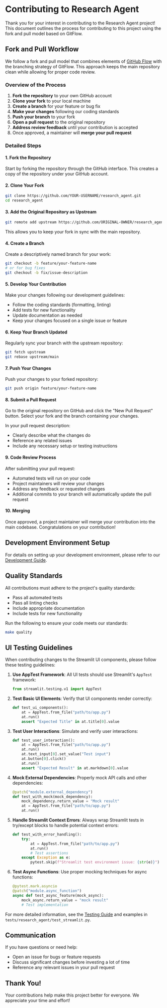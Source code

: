 # Contributing to Research Agent

Thank you for your interest in contributing to the Research Agent project! This document outlines the process for contributing to this project using the fork and pull model based on GitFlow.

## Fork and Pull Workflow

We follow a fork and pull model that combines elements of [GitHub Flow](https://githubflow.github.io/) with the branching strategy of GitFlow. This approach keeps the main repository clean while allowing for proper code review.

### Overview of the Process

1. **Fork the repository** to your own GitHub account
2. **Clone your fork** to your local machine
3. **Create a branch** for your feature or bug fix
4. **Make your changes** following our coding standards
5. **Push your branch** to your fork
6. **Open a pull request** to the original repository
7. **Address review feedback** until your contribution is accepted
8. Once approved, a maintainer will **merge your pull request**

### Detailed Steps

#### 1. Fork the Repository

Start by forking the repository through the GitHub interface. This creates a copy of the repository under your GitHub account.

#### 2. Clone Your Fork

```bash
git clone https://github.com/YOUR-USERNAME/research_agent.git
cd research_agent
```

#### 3. Add the Original Repository as Upstream

```bash
git remote add upstream https://github.com/ORIGINAL-OWNER/research_agent.git
```

This allows you to keep your fork in sync with the main repository.

#### 4. Create a Branch

Create a descriptively named branch for your work:

```bash
git checkout -b feature/your-feature-name
# or for bug fixes
git checkout -b fix/issue-description
```

#### 5. Develop Your Contribution

Make your changes following our development guidelines:

- Follow the coding standards (formatting, linting)
- Add tests for new functionality
- Update documentation as needed
- Keep your changes focused on a single issue or feature

#### 6. Keep Your Branch Updated

Regularly sync your branch with the upstream repository:

```bash
git fetch upstream
git rebase upstream/main
```

#### 7. Push Your Changes

Push your changes to your forked repository:

```bash
git push origin feature/your-feature-name
```

#### 8. Submit a Pull Request

Go to the original repository on GitHub and click the "New Pull Request" button. Select your fork and the branch containing your changes.

In your pull request description:
- Clearly describe what the changes do
- Reference any related issues
- Include any necessary setup or testing instructions

#### 9. Code Review Process

After submitting your pull request:

- Automated tests will run on your code
- Project maintainers will review your changes
- Address any feedback or requested changes
- Additional commits to your branch will automatically update the pull request

#### 10. Merging

Once approved, a project maintainer will merge your contribution into the main codebase. Congratulations on your contribution!

## Development Environment Setup

For details on setting up your development environment, please refer to our [Development Guide](development.md).

## Quality Standards

All contributions must adhere to the project's quality standards:

- Pass all automated tests
- Pass all linting checks
- Include appropriate documentation
- Include tests for new functionality

Run the following to ensure your code meets our standards:

```bash
make quality
```

## UI Testing Guidelines

When contributing changes to the Streamlit UI components, please follow these testing guidelines:

1. **Use AppTest Framework**: All UI tests should use Streamlit's `AppTest` framework:
   ```python
   from streamlit.testing.v1 import AppTest
   ```

2. **Test Basic UI Elements**: Verify that UI components render correctly:
   ```python
   def test_ui_components():
       at = AppTest.from_file("path/to/app.py")
       at.run()
       assert "Expected Title" in at.title[0].value
   ```

3. **Test User Interactions**: Simulate and verify user interactions:
   ```python
   def test_user_interaction():
       at = AppTest.from_file("path/to/app.py")
       at.run()
       at.text_input[0].set_value("Test input")
       at.button[0].click()
       at.run()
       assert "Expected Result" in at.markdown[0].value
   ```

4. **Mock External Dependencies**: Properly mock API calls and other dependencies:
   ```python
   @patch("module.external_dependency")
   def test_with_mock(mock_dependency):
       mock_dependency.return_value = "Mock result"
       at = AppTest.from_file("path/to/app.py")
       at.run()
   ```

5. **Handle Streamlit Context Errors**: Always wrap Streamlit tests in try/except blocks to handle potential context errors:
   ```python
   def test_with_error_handling():
       try:
           at = AppTest.from_file("path/to/app.py")
           at.run()
           # Test assertions
       except Exception as e:
           pytest.skip(f"Streamlit test environment issue: {str(e)}")
   ```

6. **Test Async Functions**: Use proper mocking techniques for async functions:
   ```python
   @pytest.mark.asyncio
   @patch("module.async_function")
   async def test_async_feature(mock_async):
       mock_async.return_value = "mock result"
       # Test implementation
   ```

For more detailed information, see the [Testing Guide](../TESTING.md) and examples in `tests/research_agent/test_streamlit.py`.

## Communication

If you have questions or need help:

- Open an issue for bugs or feature requests
- Discuss significant changes before investing a lot of time
- Reference any relevant issues in your pull request

## Thank You!

Your contributions help make this project better for everyone. We appreciate your time and effort! 